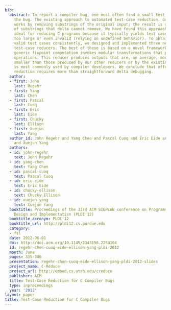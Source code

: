 ```yaml
---
bib:
  abstract: To report a compiler bug, one must often find a small test case that triggers
    the bug. The existing approach to automated test-case reduction, delta debugging,
    works by removing substrings of the original input; the result is a concatenation
    of substrings that delta cannot remove. We have found this approach less than
    ideal for reducing C programs because it typically yields test cases that are
    too large or even invalid (relying on undefined behavior). To obtain small and
    valid test cases consistently, we designed and implemented three new, domain-specific
    test-case reducers. The best of these is based on a novel framework in which a
    generic fixpoint computation invokes modular transformations that perform reduction
    operations. This reducer produces outputs that are, on average, more than 25 times
    smaller than those produced by our other reducers or by the existing reducer that
    is most commonly used by compiler developers. We conclude that effective program
    reduction requires more than straightforward delta debugging.
  author:
  - first: John
    last: Regehr
  - first: Yang
    last: Chen
  - first: Pascal
    last: Cuoq
  - first: Eric
    last: Eide
  - first: Chucky
    last: Ellison
  - first: Xuejun
    last: Yang
  author_id: John Regehr and Yang Chen and Pascal Cuoq and Eric Eide and Chucky Ellison
    and Xuejun Yang
  authors:
  - id: john-regehr
    text: John Regehr
  - id: yang-chen
    text: Yang Chen
  - id: pascal-cuoq
    text: Pascal Cuoq
  - id: eric-eide
    text: Eric Eide
  - id: chucky-ellison
    text: Chucky Ellison
  - id: xuejun-yang
    text: Xuejun Yang
  booktitle: Proceedings of the 33rd ACM SIGPLAN conference on Programming Language
    Design and Implementation (PLDI'12)
  booktitle_acronym: PLDI'12
  booktitle_url: http://pldi12.cs.purdue.edu
  category:
  - fsl
  date: 2012-06-01
  doi: http://doi.acm.org/10.1145/2345156.2254104
  id: regehr-chen-cuoq-eide-ellison-yang-pldi-2012
  month: June
  pages: 335-346
  presentation: regehr-chen-cuoq-eide-ellison-yang-pldi-2012-slides
  project_name: C-Reduce
  project_url: http://embed.cs.utah.edu/creduce
  publisher: ACM
  title: Test-Case Reduction for C Compiler Bugs
  type: inproceedings
  year: '2012'
layout: paper
title: Test-Case Reduction for C Compiler Bugs
---
```

